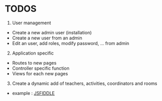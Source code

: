 TODOS
===========

1. User management 

  * Create a new admin user (installation)
  * Create a new user from an admin 
  * Edit an user, add roles, modify password, ... from admin

2. Application specific

  * Routes to new pages
  * Controller specific function
  * Views for each new pages

3. Create a dynamic add of teachers, activities, coordinators and rooms

  * example : [JSFIDDLE](https://jsfiddle.net/AlexisTM/7ndobjtt/3/)
  
